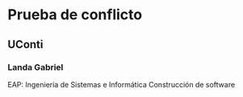 # Prueba de conflicto
## UConti
### Landa Gabriel
EAP: Ingeniería de Sistemas e Informática
Construcción de software
